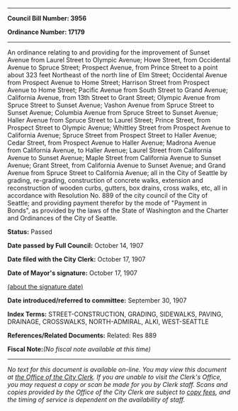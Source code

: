 

********

**Council Bill Number: 3956**
   
**Ordinance Number: 17179**
********

 An ordinance relating to and providing for the improvement of Sunset Avenue from Laurel Street to Olympic Avenue; Howe Street, from Occidental Avenue to Spruce Street; Prospect Avenue, from Prince Street to a point about 323 feet Northeast of the north line of Elm Street; Occidental Avenue from Prospect Avenue to Home Street; Harrison Street from Prospect Avenue to Home Street; Pacific Avenue from South Street to Grand Avenue; California Avenue, from 13th Street to Grant Street; Olympic Avenue from Spruce Street to Sunset Avenue; Vashon Avenue from Spruce Street to Sunset Avenue; Columbia Avenue from Spruce Street to Sunset Avenue; Haller Avenue from Spruce Street to Laurel Street; Prince Street, from Prospect Street to Olympic Avenue; Whittley Street from Prospect Avenue to California Avenue; Spruce Street from Prospect Street to Haller Avenue; Cedar Street, from Prospect Avenue to Haller Avenue; Madrona Avenue from California Avenue, to Haller Avenue; Laurel Street from California Avenue to Sunset Avenue; Maple Street from California Avenue to Sunset Avenue; Grant Street, from California Avenue to Sunset Avenue; and Grand Avenue from Spruce Street to California Avenue; all in the City of Seattle by grading, re-grading, construction of concrete walks, extension and reconstruction of wooden curbs, gutters, box drains, cross walks, etc, all in accordance with Resolution No. 889 of the city council of the City of Seattle; and providing payment therefor by the mode of "Payment in Bonds", as provided by the laws of the State of Washington and the Charter and Ordinances of the City of Seattle.

**Status:** Passed
   
**Date passed by Full Council:** October 14, 1907
   
**Date filed with the City Clerk:** October 17, 1907
   
**Date of Mayor's signature:** October 17, 1907
   
[(about the signature date)](/~public/approvaldate.htm)
   
   
   
**Date introduced/referred to committee:** September 30, 1907
   
   
**Index Terms:** STREET-CONSTRUCTION, GRADING, SIDEWALKS, PAVING, DRAINAGE, CROSSWALKS, NORTH-ADMIRAL, ALKI, WEST-SEATTLE

**References/Related Documents:** Related: Res 889

**Fiscal Note:**_(No fiscal note available at this time)_
********

_No text for this document is available on-line. You may view this document at [the Office of the City Clerk](http://www.seattle.gov/leg/clerk/contactUs.htm). If you are unable to visit the Clerk's Office, you may request a copy or scan be made for you by Clerk staff. Scans and copies provided by the Office of the City Clerk are subject to [copy fees](http://clerk.seattle.gov/~public/clerkfees.htm), and the timing of service is dependent on the availability of staff._

